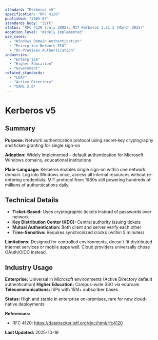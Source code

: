 ```yaml
---
standard: "Kerberos v5"
specification: "RFC 4120"
published: "2005-07"
standards_body: "IETF"
status: "RFC 4120 (July 2005), MIT Kerberos 1.21.3 (March 2025)"
adoption_level: "Widely Implemented"
use_cases:
  - "Windows Domain Authentication"
  - "Enterprise Network SSO"
  - "On-Premises Authentication"
industries:
  - "Enterprise"
  - "Higher Education"
  - "Government"
related_standards:
  - "LDAP"
  - "Active Directory"
  - "SAML 2.0"
---
```


# Kerberos v5

## Summary

**Purpose:** Network authentication protocol using secret-key cryptography and ticket-granting for single sign-on

**Adoption:** Widely Implemented - default authentication for Microsoft Windows domains, educational institutions

**Plain-Language:** Kerberos enables single sign-on within one network domain. Log into Windows once, access all internal resources without re-entering credentials. MIT protocol from 1980s still powering hundreds of millions of authentications daily.

## Technical Details

- **Ticket-Based:** Uses cryptographic tickets instead of passwords over network
- **Key Distribution Center (KDC):** Central authority issuing tickets
- **Mutual Authentication:** Both client and server verify each other
- **Time-Sensitive:** Requires synchronized clocks (within 5 minutes)

**Limitations:** Designed for controlled environments, doesn't fit distributed internet services or mobile apps well. Cloud providers universally chose OAuth/OIDC instead.

## Industry Usage

**Enterprise:** Universal in Microsoft environments (Active Directory default authentication)
**Higher Education:** Campus-wide SSO via eduroam
**Telecommunications:** ISPs with 15M+ subscriber bases

**Status:** High and stable in enterprise on-premises, rare for new cloud-native deployments

**References:**
- RFC 4120: https://datatracker.ietf.org/doc/html/rfc4120

**Last Updated:** 2025-10-19
